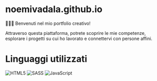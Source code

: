 # noemivadala.github.io
<p>👩🏻‍💻 Benvenuti nel mio portfolio creativo!

Attraverso questa piattaforma, potrete scoprire le mie competenze, esplorare i progetti su cui ho lavorato e connettervi con persone affini.</p>

# Linguaggi utilizzati

![HTML5](https://img.shields.io/badge/html5-%23E34F26.svg?style=for-the-badge&logo=html5&logoColor=white)
![SASS](https://img.shields.io/badge/SASS-hotpink.svg?style=for-the-badge&logo=SASS&logoColor=white)
![JavaScript](https://img.shields.io/badge/javascript-%23323330.svg?style=for-the-badge&logo=javascript&logoColor=%23F7DF1E)
